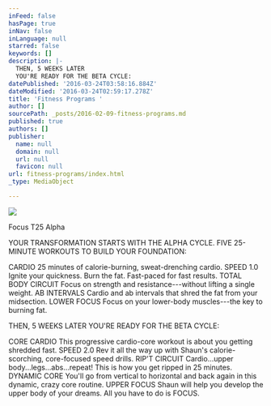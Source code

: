 ```yaml
---
inFeed: false
hasPage: true
inNav: false
inLanguage: null
starred: false
keywords: []
description: |-
  THEN, 5 WEEKS LATER
  YOU'RE READY FOR THE BETA CYCLE:
datePublished: '2016-03-24T03:58:16.884Z'
dateModified: '2016-03-24T02:59:17.278Z'
title: 'Fitness Programs '
author: []
sourcePath: _posts/2016-02-09-fitness-programs.md
published: true
authors: []
publisher:
  name: null
  domain: null
  url: null
  favicon: null
url: fitness-programs/index.html
_type: MediaObject

---
```

![](https://s3-us-west-2.amazonaws.com/the-grid-img/p/9f31ee5005649d8fbbafa23e8d778be080d7b093.jpg)

Focus T25 Alpha

YOUR TRANSFORMATION STARTS WITH THE ALPHA CYCLE. FIVE 25-MINUTE WORKOUTS TO BUILD YOUR FOUNDATION:

CARDIO
25 minutes of calorie-burning, sweat-drenching cardio.
SPEED 1.0
Ignite your quickness. Burn the fat. Fast-paced for fast results.
TOTAL BODY CIRCUIT
Focus on strength and resistance---without lifting a single weight.
AB INTERVALS
Cardio and ab intervals that shred the fat from your midsection.
LOWER FOCUS
Focus on your lower-body muscles---the key to burning fat.

THEN, 5 WEEKS LATER
YOU'RE READY FOR THE BETA CYCLE:

CORE CARDIO
This progressive cardio-core workout is about you getting shredded fast.
SPEED 2.0
Rev it all the way up with Shaun's calorie-scorching, core-focused speed drills.
RIP'T CIRCUIT
Cardio...upper body...legs...abs...repeat! This is how you get ripped in 25 minutes.
DYNAMIC CORE
You'll go from vertical to horizontal and back again in this dynamic, crazy core routine.
UPPER FOCUS
Shaun will help you develop the upper body of your dreams. All you have to do is FOCUS.